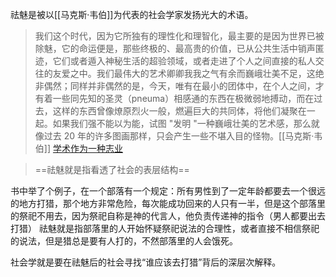 ---
---

祛魅是被以[[马克斯·韦伯]]为代表的社会学家发扬光大的术语。

> 我们这个时代，因为它所独有的理性化和理智化，最主要的是因为世界已被除魅，它的命运便是，那些终极的、最高贵的价值，已从公共生活中销声匿迹，它们或者遁入神秘生活的超验领域，或者走进了个人之间直接的私人交往的友爱之中。我们最伟大的艺术卿卿我我之气有余而巍峨壮美不足，这绝非偶然；同样并非偶然的是，今天，唯有在最小的团体中，在个人之间，才有着一些同先知的圣灵（pneuma）相感通的东西在极微弱地搏动，而在过去，这样的东西曾像燎原烈火一般，燃遍巨大的共同体，将他们凝聚在一起。如果我们强不能以为能，试图 "发明 "一种巍峨壮美的艺术感，那么就像过去 20 年的许多图画那样，只会产生一些不堪入目的怪物。[[马克斯·韦伯]] [学术作为一种志业](https://www.douban.com/note/271332053/)


> ==祛魅就是指看透了社会的表层结构==
> 
书中举了个例子，在一个部落有一个规定：所有男性到了一定年龄都要去一个很远的地方打猎，那个地方非常危险，每次能成功回来的人只有一半，但是这个部落里的祭祀不用去，因为祭祀自称是神的代言人，他负责传递神的指令（男人都要出去打猎）
祛魅就是指部落里的人开始怀疑祭祀说法的合理性，或者直接不相信祭祀的说法，但是猎总是要有人打的，不然部落里的人会饿死。
>
社会学就是要在祛魅后的社会寻找“谁应该去打猎”背后的深层次解释。



